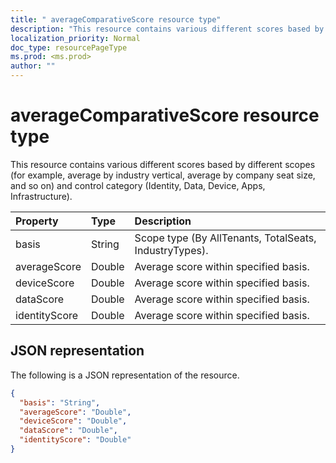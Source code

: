 ```yaml
---
title: " averageComparativeScore resource type"
description: "This resource contains various different scores based by different scopes (for example, average by industry vertical, average by company seat size, and so on) and control category (Identity, Data, Device, Apps, Infrastructure)."
localization_priority: Normal
doc_type: resourcePageType
ms.prod: <ms.prod>
author: ""
---
```


#  averageComparativeScore resource type

This resource contains various different scores based by different scopes (for example, average by industry vertical, average by company seat size, and so on) and control category (Identity, Data, Device, Apps, Infrastructure).

|Property |Type |Description |
|:--|:--|:--|
|	basis	|	String	|	Scope type (By AllTenants, TotalSeats, IndustryTypes).	|
|	averageScore	|	Double	| Average score within specified basis. |
|	deviceScore	|	Double	| Average score within specified basis. |
|	dataScore	|	Double	| Average score within specified basis. |
|	identityScore	|	Double	| Average score within specified basis. |

## JSON representation

The following is a JSON representation of the resource.

<!-- {
  "blockType": "resource",
  "optionalProperties": [

  ],
  "@odata.type": "microsoft.graph.averageComparativeScore"
}-->

```json
{
  "basis": "String",
  "averageScore": "Double",
  "deviceScore": "Double",
  "dataScore": "Double",
  "identityScore": "Double"
}

```


<!-- {
  "type": "#page.annotation",
  "description": "averageComparativeScore resource",
  "keywords": "",
  "section": "documentation",
  "tocPath": ""
}-->

